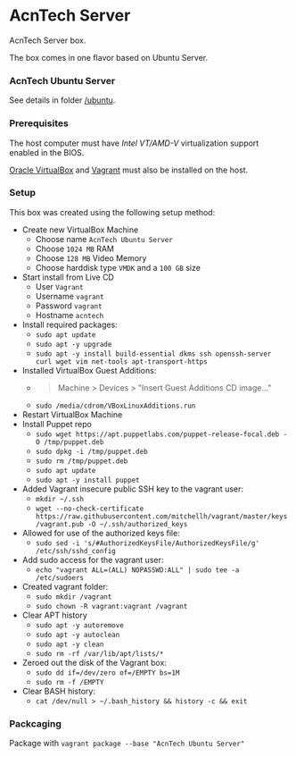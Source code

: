 # AcnTech Server
AcnTech Server box.

The box comes in one flavor based on Ubuntu Server.

### AcnTech Ubuntu Server
See details in folder [/ubuntu](/ubuntu).

### Prerequisites
The host computer must have _Intel VT/AMD-V_ virtualization support enabled in the BIOS.

[Oracle VirtualBox](https://www.virtualbox.org) and [Vagrant](https://www.vagrantup.com) must also be installed on the host.

### Setup
This box was created using the following setup method:

* Create new VirtualBox Machine
  * Choose name `AcnTech Ubuntu Server`
  * Choose `1024 MB` RAM
  * Choose `128 MB` Video Memory
  * Choose harddisk type `VMDK` and a `100 GB` size
* Start install from Live CD
  * User `Vagrant`
  * Username `vagrant`
  * Password `vagrant`
  * Hostname `acntech`
* Install required packages:
  * `sudo apt update`
  * `sudo apt -y upgrade`
  * `sudo apt -y install build-essential dkms ssh openssh-server curl wget vim net-tools apt-transport-https`
* Installed VirtualBox Guest Additions:
  * > Machine > Devices > "Insert Guest Additions CD image..."
  * `sudo /media/cdrom/VBoxLinuxAdditions.run`
* Restart VirtualBox Machine
* Install Puppet repo
  * `sudo wget https://apt.puppetlabs.com/puppet-release-focal.deb -O /tmp/puppet.deb`
  * `sudo dpkg -i /tmp/puppet.deb`
  * `sudo rm /tmp/puppet.deb`
  * `sudo apt update`
  * `sudo apt -y install puppet`
* Added Vagrant insecure public SSH key to the vagrant user:
  * `mkdir ~/.ssh`
  * `wget --no-check-certificate https://raw.githubusercontent.com/mitchellh/vagrant/master/keys/vagrant.pub -O ~/.ssh/authorized_keys`
* Allowed for use of the authorized keys file:
  * `sudo sed -i 's/#AuthorizedKeysFile/AuthorizedKeysFile/g' /etc/ssh/sshd_config`
* Add sudo access for the vagrant user:
  * `echo "vagrant ALL=(ALL) NOPASSWD:ALL" | sudo tee -a /etc/sudoers`
* Created vagrant folder:
  * `sudo mkdir /vagrant`
  * `sudo chown -R vagrant:vagrant /vagrant`
* Clear APT history
  * `sudo apt -y autoremove`
  * `sudo apt -y autoclean`
  * `sudo apt -y clean`
  * `sudo rm -rf /var/lib/apt/lists/*`
* Zeroed out the disk of the Vagrant box:
  * `sudo dd if=/dev/zero of=/EMPTY bs=1M`
  * `sudo rm -f /EMPTY`
* Clear BASH history:
  * `cat /dev/null > ~/.bash_history && history -c && exit`

### Packcaging
Package with `vagrant package --base "AcnTech Ubuntu Server"`
